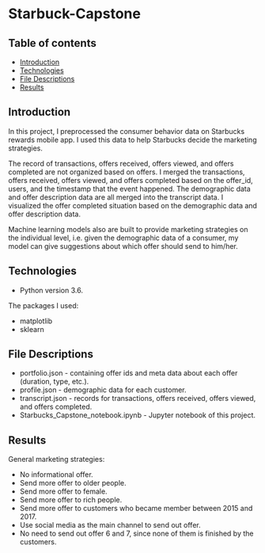 # Starbuck-Capstone


## Table of contents
* [Introduction](#Introduction)
* [Technologies](#Technologies)
* [File Descriptions](#FileDescriptions)
* [Results](#Results)

## Introduction

In this project, I preprocessed the consumer behavior data on Starbucks rewards mobile app. I used this data to help Starbucks decide the marketing strategies. 

The record of transactions, offers received, offers viewed, and offers completed are not organized based on offers. I merged the transactions, offers received, offers viewed, and offers completed based on the offer_id, users, and the timestamp that the event happened. The demographic data and offer description data are all merged into the transcript data.
I visualized the offer completed situation based on the demographic data and offer description data.

Machine learning models also are built to provide marketing strategies on the individual level, i.e. given the demographic data of a consumer, my model can give suggestions about which offer should send to him/her.



## Technologies
* Python version 3.6.

The packages I used:
* matplotlib
* sklearn
	
## File Descriptions

* portfolio.json - containing offer ids and meta data about each offer (duration, type, etc.).
* profile.json - demographic data for each customer.
* transcript.json - records for transactions, offers received, offers viewed, and offers completed.
* Starbucks_Capstone_notebook.ipynb - Jupyter notebook of this project.
 
## Results
 
General marketing strategies:
* No informational offer.
* Send more offer to older people.
* Send more offer to female.
* Send more offer to rich people.
* Send more offer to customers who became member between 2015 and 2017.
* Use social media as the main channel to send out offer. 
* No need to send out offer 6 and 7, since none of them is finished by the customers.
